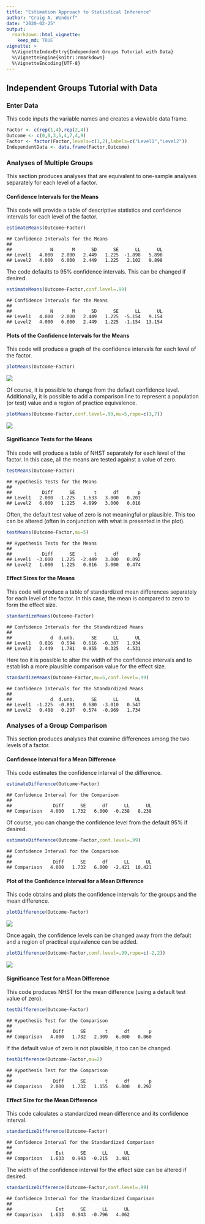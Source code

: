 ```yaml
---
title: "Estimation Approach to Statistical Inference"
author: "Craig A. Wendorf"
date: "2020-02-25"
output: 
  rmarkdown::html_vignette:
    keep_md: TRUE
vignette: >
  %\VignetteIndexEntry{Independent Groups Tutorial with Data}
  %\VignetteEngine{knitr::rmarkdown}
  %\VignetteEncoding{UTF-8}
---
```






## Independent Groups Tutorial with Data

### Enter Data

This code inputs the variable names and creates a viewable data frame.

```r
Factor <- c(rep(1,4),rep(2,4))
Outcome <- c(0,0,3,5,4,7,4,9)
Factor <- factor(Factor,levels=c(1,2),labels=c("Level1","Level2"))
IndependentData <- data.frame(Factor,Outcome)
```

### Analyses of Multiple Groups

This section produces analyses that are equivalent to one-sample analyses separately for each level of a factor.

#### Confidence Intervals for the Means

This code will provide a table of descriptive statistics and confidence intervals for each level of the factor.

```r
estimateMeans(Outcome~Factor)
```

```
## Confidence Intervals for the Means 
## 
##              N       M      SD      SE      LL      UL
## Level1   4.000   2.000   2.449   1.225  -1.898   5.898
## Level2   4.000   6.000   2.449   1.225   2.102   9.898
```

The code defaults to 95% confidence intervals. This can be changed if desired.

```r
estimateMeans(Outcome~Factor,conf.level=.99)
```

```
## Confidence Intervals for the Means 
## 
##              N       M      SD      SE      LL      UL
## Level1   4.000   2.000   2.449   1.225  -5.154   9.154
## Level2   4.000   6.000   2.449   1.225  -1.154  13.154
```

#### Plots of the Confidence Intervals for the Means

This code will produce a graph of the confidence intervals for each level of the factor.

```r
plotMeans(Outcome~Factor)
```

![](figures/Independent-MeansA-1.png)<!-- -->

Of course, it is possible to change from the default confidence level. Additionally, it is possible to add a comparison line to represent a population (or test) value and a region of practice equivalence.

```r
plotMeans(Outcome~Factor,conf.level=.99,mu=5,rope=c(3,7))
```

![](figures/Independent-MeansB-1.png)<!-- -->

#### Significance Tests for the Means

This code will produce a table of NHST separately for each level of the factor. In this case, all the means are tested against a value of zero.

```r
testMeans(Outcome~Factor)
```

```
## Hypothesis Tests for the Means 
## 
##           Diff      SE       t      df       p
## Level1   2.000   1.225   1.633   3.000   0.201
## Level2   6.000   1.225   4.899   3.000   0.016
```

Often, the default test value of zero is not meaningful or plausible. This too can be altered (often in conjunction with what is presented in the plot).

```r
testMeans(Outcome~Factor,mu=5)
```

```
## Hypothesis Tests for the Means 
## 
##           Diff      SE       t      df       p
## Level1  -3.000   1.225  -2.449   3.000   0.092
## Level2   1.000   1.225   0.816   3.000   0.474
```

#### Effect Sizes for the Means

This code will produce a table of standardized mean differences separately for each level of the factor. In this case, the mean is compared to zero to form the effect size.

```r
standardizeMeans(Outcome~Factor)
```

```
## Confidence Intervals for the Standardized Means 
## 
##              d  d.unb.      SE      LL      UL
## Level1   0.816   0.594   0.616  -0.387   1.934
## Level2   2.449   1.781   0.955   0.325   4.531
```

Here too it is possible to alter the width of the confidence intervals and to establish a more plausible comparison value for the effect size.

```r
standardizeMeans(Outcome~Factor,mu=5,conf.level=.99)
```

```
## Confidence Intervals for the Standardized Means 
## 
##              d  d.unb.      SE      LL      UL
## Level1  -1.225  -0.891   0.680  -3.010   0.547
## Level2   0.408   0.297   0.574  -0.969   1.734
```

### Analyses of a Group Comparison

This section produces analyses that examine differences among the two levels of a factor.

#### Confidence Interval for a Mean Difference

This code estimates the confidence interval of the difference.

```r
estimateDifference(Outcome~Factor)
```

```
## Confidence Interval for the Comparison 
## 
##               Diff      SE      df      LL      UL
## Comparison   4.000   1.732   6.000  -0.238   8.238
```

Of course, you can change the confidence level from the default 95% if desired.

```r
estimateDifference(Outcome~Factor,conf.level=.99)
```

```
## Confidence Interval for the Comparison 
## 
##               Diff      SE      df      LL      UL
## Comparison   4.000   1.732   6.000  -2.421  10.421
```

#### Plot of the Confidence Interval for a Mean Difference

This code obtains and plots the confidence intervals for the groups and the mean difference.

```r
plotDifference(Outcome~Factor)
```

![](figures/Independent-DifferenceA-1.png)<!-- -->

Once again, the confidence levels can be changed away from the default and a region of practical equivalence can be added.

```r
plotDifference(Outcome~Factor,conf.level=.99,rope=c(-2,2))
```

![](figures/Independent-DifferenceB-1.png)<!-- -->

#### Significance Test for a Mean Difference

This code produces NHST for the mean difference (using a default test value of zero).

```r
testDifference(Outcome~Factor)
```

```
## Hypothesis Test for the Comparison 
## 
##               Diff      SE       t      df       p
## Comparison   4.000   1.732   2.309   6.000   0.060
```

If the default value of zero is not plausible, it too can be changed.

```r
testDifference(Outcome~Factor,mu=2)
```

```
## Hypothesis Test for the Comparison 
## 
##               Diff      SE       t      df       p
## Comparison   2.000   1.732   1.155   6.000   0.292
```

#### Effect Size for the Mean Difference

This code calculates a standardized mean difference and its confidence interval.

```r
standardizeDifference(Outcome~Factor)
```

```
## Confidence Interval for the Standardized Comparison 
## 
##                Est      SE      LL      UL
## Comparison   1.633   0.943  -0.215   3.481
```

The width of the confidence interval for the effect size can be altered if desired.

```r
standardizeDifference(Outcome~Factor,conf.level=.99)
```

```
## Confidence Interval for the Standardized Comparison 
## 
##                Est      SE      LL      UL
## Comparison   1.633   0.943  -0.796   4.062
```
